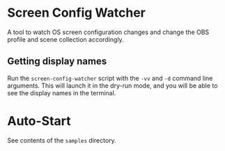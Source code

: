 # Screen Config Watcher
A tool to watch OS screen configuration changes and change the OBS profile and scene collection accordingly.

## Getting display names

Run the `screen-config-watcher` script with the `-vv` and `-d` command line arguments. This will launch it in the 
dry-run mode, and you will be able to see the display names in the terminal.

# Auto-Start

See contents of the `samples` directory.
